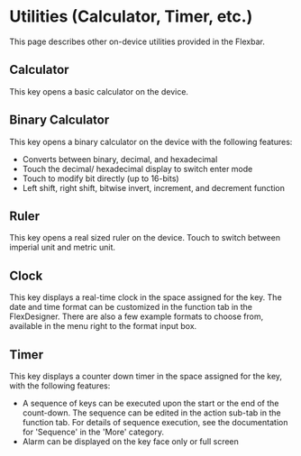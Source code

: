 # Utilities (Calculator, Timer, etc.)

This page describes other on-device utilities provided in the Flexbar.

## Calculator

This key opens a basic calculator on the device.

## Binary Calculator

This key opens a binary calculator on the device with the following features:

- Converts between binary, decimal, and hexadecimal
- Touch the decimal/ hexadecimal display to switch enter mode
- Touch to modify bit directly (up to 16-bits)
- Left shift, right shift, bitwise invert, increment, and decrement function

## Ruler

This key opens a real sized ruler on the device. Touch to switch between imperial unit and metric unit.

## Clock

This key displays a real-time clock in the space assigned for the key. The date and time format can be customized in the function tab in the FlexDesigner. There are also a few example formats to choose from, available in the menu right to the format input box.

## Timer

This key displays a counter down timer in the space assigned for the key, with the following features:

- A sequence of keys can be executed upon the start or the end of the count-down. The sequence can be edited in the action sub-tab in the function tab. For details of sequence execution, see the documentation for 'Sequence' in the 'More' category.
- Alarm can be displayed on the key face only or full screen
